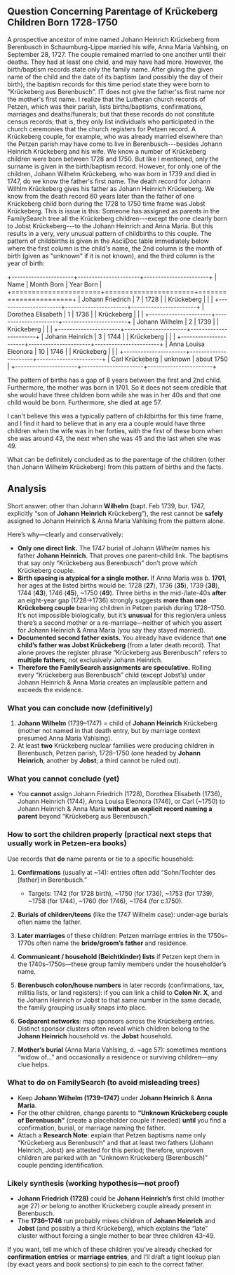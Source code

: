 ## Question Concerning Parentage of Krückeberg Children Born 1728-1750

A prospective ancestor of mine named Johann Heinrich Krückeberg from
Berenbusch in Schaumburg-Lippe married his wife, Anna Maria Vahlsing, on
September 28, 1727. The couple remained married to one another until
their deaths. They had at least one child, and may have had more.
However, the birth/baptism records state only the family name. After
giving the given name of the child and the date of its baptism (and
possibly the day of their birth), the baptism records for this time
period state they were born to \"Krückeberg aus Berenbusch\". IT does
not give the father'ss first name nor the mother's first name. I realize
that the Lutheran church records of Petzen, which was their parish,
lists births/baptisms, confirmations, marriages and deaths/funerals; but
that these records do not constitute census records; that is, they only
list individuals who participated in the church ceremonies that the
church registers for Petzen record. A Krückeberg couple, for example,
who was already married elsewhere than the Petzen parish may have come
to live in Berenbusch---besides Johann Heinrich Krückeberg and his wife.
We know a number of Krückeberg children were born between 1728 and 1750.
But like I mentioned, only the surname is given in the birth/baptism
record. However, for only one of the children, Johann Wilhelm
Krückeberg, who was born in 1739 and died in 1747, do we know the
father's first name. The death record for Johann Wilhlm Krückeberg gives
his father as Johann Heinrich Krückeberg. We know from the death record
60 years later than the father of one Krückeberg child born during the
1728 to 1750 time frame was Jobst Krückeberg. This is issue is this:
Someone has assigned as parents in the FamilySearch tree all the
Krückeberg children---except the one clearly born to Jobst
Krückeberg---to the Johann Heinrich and Anna Maria. But this results in
a very, very unusual pattern of childbirths to this couple. The pattern
of childbirths is given in the AsciiDoc table immediately below where
the first column is the child's name, the 2nd column is the month of
birth (given as \"unknown\" if it is not known), and the third column is
the year of birth:

+----------------------+----------------------+-----------------------+
| Name                 | Month Born           | Year Born             |
+======================+======================+=======================+
| Johann Friedrich     | 7                    | 1728                  |
| Krückeberg           |                      |                       |
+----------------------+----------------------+-----------------------+
| Dorothea Elisabeth   | 1                    | 1736                  |
| Krückeberg           |                      |                       |
+----------------------+----------------------+-----------------------+
| Johann Wilhelm       | 2                    | 1739                  |
| Krückeberg           |                      |                       |
+----------------------+----------------------+-----------------------+
| Johann Heinrich      | 3                    | 1744                  |
| Krückeberg           |                      |                       |
+----------------------+----------------------+-----------------------+
| Anna Louisa Eleonora | 10                   | 1746                  |
| Krückeberg           |                      |                       |
+----------------------+----------------------+-----------------------+
| Carl Krückeberg      | unknown              | about 1750            |
+----------------------+----------------------+-----------------------+

The pattern of births has a gap of 8 years between the first and 2nd
child. Furthermore, the mother was born in 1701. So it does not seem
credible that she would have three children born while she was in her
40s and that one child would be born. Furthermore, she died at age 57.

I can't believe this was a typically pattern of childbirths for this
time frame, and I find it hard to believe that in any era a couple would
have three children when the wife was in her forties, with the first of
these born when she was around 43, the next when she was 45 and the last
when she was 49.

What can be definitely concluded as to the parentage of the children
(other than Johann Wilhelm Krückeberg) from this pattern of births and
the facts.

## Analysis

Short answer: other than Johann **Wilhelm** (bapt. Feb 1739, bur. 1747, explicitly “son of **Johann Heinrich** Krückeberg”), the rest cannot be **safely** assigned to Johann Heinrich & Anna Maria Vahlsing from the pattern alone.

Here’s why—clearly and conservatively:

* **Only one direct link.** The 1747 burial of Johann *Wilhelm* names his father **Johann Heinrich**. That proves one parent–child link. The baptisms that say only “Krückeberg aus Berenbusch” don’t prove *which* Krückeberg couple.
* **Birth spacing is atypical for a single mother.** If Anna Maria was b. **1701**, her ages at the listed births would be:
  1728 (**27**), 1736 (**35**), 1739 (**38**), 1744 (**43**), 1746 (**45**), ~1750 (**49**).
  Three births in the mid-/late-40s **after** an eight-year gap (1728→1736) strongly suggests **more than one Krückeberg couple** bearing children in Petzen parish during 1728–1750. It’s not impossible biologically, but it’s **unusual** for this region/era unless there’s a second mother or a re-marriage—neither of which you assert for Johann Heinrich & Anna Maria (you say they stayed married).
* **Documented second father exists.** You already have evidence that **one child’s father was Jobst Krückeberg** (from a later death record). That alone proves the register phrase “Krückeberg aus Berenbusch” refers to **multiple fathers**, not exclusively Johann Heinrich.
* **Therefore the FamilySearch assignments are speculative.** Rolling every “Krückeberg aus Berenbusch” child (except Jobst’s) under Johann Heinrich & Anna Maria creates an implausible pattern and exceeds the evidence.

### What you can conclude now (definitively)

1. **Johann Wilhelm** (1739–1747) = child of **Johann Heinrich** Krückeberg (mother not named in that death entry, but by marriage context presumed Anna Maria Vahlsing).
2. At least **two** Krückeberg nuclear families were producing children in Berenbusch, Petzen parish, 1728–1750 (one headed by **Johann Heinrich**, another by **Jobst**; a third cannot be ruled out).

### What you **cannot** conclude (yet)

* You **cannot** assign Johann Friedrich (1728), Dorothea Elisabeth (1736), Johann Heinrich (1744), Anna Louisa Eleonora (1746), or Carl (~1750) to Johann Heinrich & Anna Maria **without an explicit record naming a parent** beyond “Krückeberg aus Berenbusch.”

### How to sort the children properly (practical next steps that usually work in Petzen-era books)

Use records that **do** name parents or tie to a specific household:

1. **Confirmations** (usually at ~14): entries often add “Sohn/Tochter des [father] in Berenbusch.”

   * Targets: 1742 (for 1728 birth), ~1750 (for 1736), ~1753 (for 1739), ~1758 (for 1744), ~1760 (for 1746), ~1764 (for c.1750).
2. **Burials of children/teens** (like the 1747 Wilhelm case): under-age burials often name the father.
3. **Later marriages** of these children: Petzen marriage entries in the 1750s–1770s often name the **bride/groom’s father** and residence.
4. **Communicant / household (Beichtkinder) lists** if Petzen kept them in the 1740s–1750s—these group family members under the householder’s name.
5. **Berenbusch colon/house numbers** in later records (confirmations, tax, militia lists, or land registers): if you can link a child to **Colon Nr. X**, and tie Johann Heinrich or Jobst to that same number in the same decade, the family grouping usually snaps into place.
6. **Godparent networks**: map sponsors across the Krückeberg entries. Distinct sponsor clusters often reveal which children belong to the **Johann Heinrich** household vs. the **Jobst** household.
7. **Mother’s burial** (Anna Maria Vahlsing, d. ~age 57): sometimes mentions “widow of…” and occasionally a residence or surviving children—any clue helps.

### What to do on FamilySearch (to avoid misleading trees)

* Keep **Johann Wilhelm (1739–1747)** under **Johann Heinrich** & **Anna Maria**.
* For the other children, change parents to **“Unknown Krückeberg couple of Berenbusch”** (create a placeholder couple if needed) **until** you find a confirmation, burial, or marriage naming the father.
* Attach a **Research Note**: explain that Petzen baptisms name only “Krückeberg aus Berenbusch” and that at least two fathers (Johann Heinrich, Jobst) are attested for this period; therefore, unproven children are parked with an “Unknown Krückeberg (Berenbusch)” couple pending identification.

### Likely synthesis (working hypothesis—not proof)

* **Johann Friedrich (1728)** could be **Johann Heinrich’s** first child (mother age 27) *or* belong to another Krückeberg couple already present in Berenbusch.
* The **1736–1746** run probably mixes children of **Johann Heinrich** and **Jobst** (and possibly a third Krückeberg), which explains the “late” cluster without forcing a single mother to bear three children 43–49.

If you want, tell me which of these children you’ve already checked for **confirmation entries** or **marriage entries**, and I’ll draft a tight lookup plan (by exact years and book sections) to pin each to the correct father.

